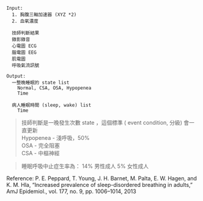 ```
Input:
  1. 胸腹三軸加速器 (XYZ *2)
  2. 血氧濃度

  技師判斷結果
  錄影錄音
  心電圖 ECG
  腦電圖 EEG
  肌電圖
  呼吸氣流訊號

Output:
  一整晚睡眠的 state list
    Normal, CSA, OSA, Hypopenea
    Time

  病人睡眠時間 (sleep, wake) list
    Time
```
> 技師判斷是一晚發生次數 state ，這個標準 ( event condition, 分級) 會一直更新 <br>
> Hypopenea - 淺呼吸，50% <br>
> OSA - 完全阻塞 <br>
> CSA - 中樞神經

>睡眠呼吸中止症生率為： 14% 男性成人 5% 女性成人

Reference: P. E. Peppard, T. Young, J. H. Barnet, M. Palta, E. W. Hagen, and K. M. Hla, “Increased prevalence of sleep-disordered breathing in adults,” AmJ Epidemiol., vol. 177, no. 9, pp. 1006–1014, 2013
